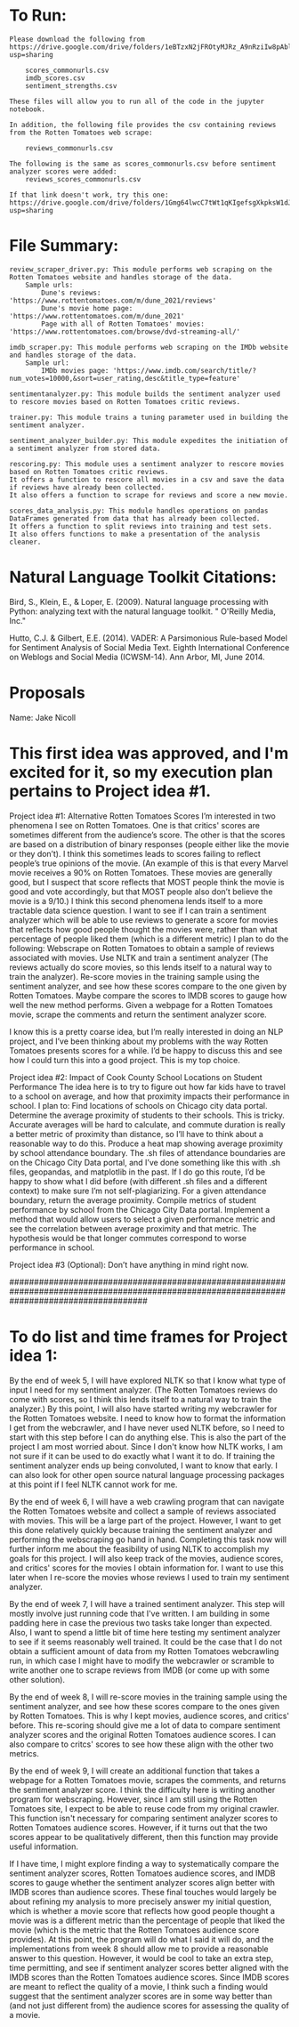 # To Run:
    Please download the following from https://drive.google.com/drive/folders/1eBTzxN2jFROtyMJRz_A9nRziIw8pAbln?usp=sharing

        scores_commonurls.csv
        imdb_scores.csv
        sentiment_strengths.csv

    These files will allow you to run all of the code in the jupyter notebook.

    In addition, the following file provides the csv containing reviews from the Rotten Tomatoes web scrape:
    
        reviews_commonurls.csv
    
    The following is the same as scores_commonurls.csv before sentiment analyzer scores were added:
        reviews_scores_commonurls.csv
    
    If that link doesn't work, try this one: https://drive.google.com/drive/folders/1Gmg64lwcC7tWt1qKIgefsgXkpksW1dJk?usp=sharing

# File Summary:

    review_scraper_driver.py: This module performs web scraping on the Rotten Tomatoes website and handles storage of the data.
        Sample urls:
            Dune's reviews: 'https://www.rottentomatoes.com/m/dune_2021/reviews'
            Dune's movie home page: 'https://www.rottentomatoes.com/m/dune_2021'
            Page with all of Rotten Tomatoes' movies: 'https://www.rottentomatoes.com/browse/dvd-streaming-all/'

    imdb_scraper.py: This module performs web scraping on the IMDb website and handles storage of the data.
        Sample url:
            IMDb movies page: 'https://www.imdb.com/search/title/?num_votes=10000,&sort=user_rating,desc&title_type=feature'

    sentimentanalyzer.py: This module builds the sentiment analyzer used to rescore movies based on Rotten Tomatoes critic reviews.

    trainer.py: This module trains a tuning parameter used in building the sentiment analyzer.

    sentiment_analyzer_builder.py: This module expedites the initiation of a sentiment analyzer from stored data.

    rescoring.py: This module uses a sentiment analyzer to rescore movies based on Rotten Tomatoes critic reviews.
    It offers a function to rescore all movies in a csv and save the data if reviews have already been collected.
    It also offers a function to scrape for reviews and score a new movie.

    scores_data_analysis.py: This module handles operations on pandas DataFrames generated from data that has already been collected.
    It offers a function to split reviews into training and test sets.
    It also offers functions to make a presentation of the analysis cleaner.

# Natural Language Toolkit Citations:

Bird, S., Klein, E., & Loper, E. (2009). Natural language processing with Python: analyzing text with the natural language toolkit. " O&#x27;Reilly Media, Inc."

Hutto, C.J. & Gilbert, E.E. (2014). VADER: A Parsimonious Rule-based Model for Sentiment Analysis of Social Media Text. Eighth International Conference on Weblogs and Social Media (ICWSM-14). Ann Arbor, MI, June 2014.

# Proposals
Name: Jake Nicoll
# This first idea was approved, and I'm excited for it, so my execution plan pertains to Project idea #1.
Project idea #1: Alternative Rotten Tomatoes Scores
I’m interested in two phenomena I see on Rotten Tomatoes. One is that critics' scores are sometimes different from the audience’s score. The other is that the scores are based on a distribution of binary responses (people either like the movie or they don’t). I think this sometimes leads to scores failing to reflect people’s true opinions of the movie. (An example of this is that every Marvel movie receives a 90% on Rotten Tomatoes. These movies are generally good, but I suspect that score reflects that MOST people think the movie is good and vote accordingly, but that MOST people also don’t believe the movie is a 9/10.)
I think this second phenomena lends itself to a more tractable data science question. I want to see if I can train a sentiment analyzer which will be able to use reviews to generate a score for movies that reflects how good people thought the movies were, rather than what percentage of people liked them (which is a different metric)
I plan to do the following:
Webscrape on Rotten Tomatoes to obtain a sample of reviews associated with movies.
Use NLTK and train a sentiment analyzer (The reviews actually do score movies, so this lends itself to a natural way to train the analyzer).
Re-score movies in the training sample using the sentiment analyzer, and see how these scores compare to the one given by Rotten Tomatoes.
Maybe compare the scores to IMDB scores to gauge how well the new method performs.
Given a webpage for a Rotten Tomatoes movie, scrape the comments and return the sentiment analyzer score.

I know this is a pretty coarse idea, but I’m really interested in doing an NLP project, and I’ve been thinking about my problems with the way Rotten Tomatoes presents scores for a while. I’d be happy to discuss this and see how I could turn this into a good project. This is my top choice.


Project idea #2: Impact of Cook County School Locations on Student Performance
The idea here is to try to figure out how far kids have to travel to a school on average, and how that proximity impacts their performance in school.
I plan to:
Find locations of schools on Chicago city data portal.
Determine the average proximity of students to their schools.
This is tricky. Accurate averages will be hard to calculate, and commute duration is really a better metric of proximity than distance, so I’ll have to think about a reasonable way to do this.
Produce a heat map showing average proximity by school attendance boundary.
The .sh files of attendance boundaries are on the Chicago City Data portal, and I’ve done something like this with .sh files, geopandas, and matplotlib in the past. If I do go this route, I’d be happy to show what I did before (with different .sh files and a different context) to make sure I’m not self-plagiarizing.
For a given attendance boundary, return the average proximity.
Compile metrics of student performance by school from the Chicago City Data portal.
Implement a method that would allow users to select a given performance metric and see the correlation between average proximity and that metric.
The hypothesis would be that longer commutes correspond to worse performance in school.


Project idea #3 (Optional): Don’t have anything in mind right now.

############################################################################################################################################
# To do list and time frames for Project idea 1:

By the end of week 5, I will have explored NLTK so that I know what type of input I need for my sentiment analyzer. (The Rotten Tomatoes reviews do come with scores, so I think this lends itself to a natural way to train the analyzer.) By this point, I will also have started writing my webcrawler for the Rotten Tomatoes website.
    I need to know how to format the information I get from the webcrawler, and I have never used NLTK before, so I need to start with this step before I can do anything else.
    This is also the part of the project I am most worried about. Since I don't know how NLTK works, I am not sure if it can be used to do exactly what I want it to do. If training the sentiment analyzer ends up being convoluted, I want to know that early. I can also look for other open source natural language processing packages at this point if I feel NLTK cannot work for me.

By the end of week 6, I will have a web crawling program that can navigate the Rotten Tomatoes website and collect a sample of reviews associated with movies.
    This will be a large part of the project. However, I want to get this done relatively quickly because training the sentiment analyzer and performing the webscraping go hand in hand. Completing this task now will further inform me about the feasibility of using NLTK to accomplish my goals for this project.
    I will also keep track of the movies, audience scores, and critics' scores for the movies I obtain information for. I want to use this later when I re-score the movies whose reviews I used to train my sentiment analyzer.

By the end of week 7, I will have a trained sentiment analyzer.
    This step will mostly involve just running code that I've written. I am building in some padding here in case the previous two tasks take longer than expected.
    Also, I want to spend a little bit of time here testing my sentiment analyzer to see if it seems reasonably well trained. It could be the case that I do not obtain a sufficient amount of data from my Rotten Tomatoes webcrawling run, in which case I might have to modify the webcrawler or scramble to write another one to scrape reviews from IMDB (or come up with some other solution).

By the end of week 8, I will re-score movies in the training sample using the sentiment analyzer, and see how these scores compare to the ones given by Rotten Tomatoes.
    This is why I kept movies, audience scores, and critics' before. This re-scoring should give me a lot of data to compare sentiment analyzer scores and the original Rotten Tomatoes audience scores. I can also compare to critcs' scores to see how these align with the other two metrics.

By the end of week 9, I will create an additional function that takes a webpage for a Rotten Tomatoes movie, scrapes the comments, and returns the sentiment analyzer score.
    I think the difficulty here is writing another program for webscraping. However, since I am still using the Rotten Tomatoes site, I expect to be able to reuse code from my original crawler.
    This function isn't necessary for comparing sentiment analyzer scores to Rotten Tomatoes audience scores. However, if it turns out that the two scores appear to be qualitatively different, then this function may provide useful information.

If I have time, I might explore finding a way to systematically compare the sentiment analyzer scores, Rotten Tomatoes audience scores, and IMDB scores to gauge whether the sentiment analyzer scores align better with IMDB scores than audience scores.
    These final touches would largely be about refining my analysis to more precisely answer my initial question, which is whether a movie score that reflects how good people thought a movie was is a different metric than the percentage of people that liked the movie (which is the metric that the Rotten Tomatoes audience score provides). At this point, the program will do what I said it will do, and the implementations from week 8 should allow me to provide a reasonable answer to this question. However, it would be cool to take an extra step, time permitting, and see if sentiment analyzer scores better aligned with the IMDB scores than the Rotten Tomatoes audience scores. Since IMDB scores are meant to reflect the quality of a movie, I think such a finding would suggest that the sentiment analyzer scores are in some way better than (and not just different from) the audience scores for assessing the quality of a movie.